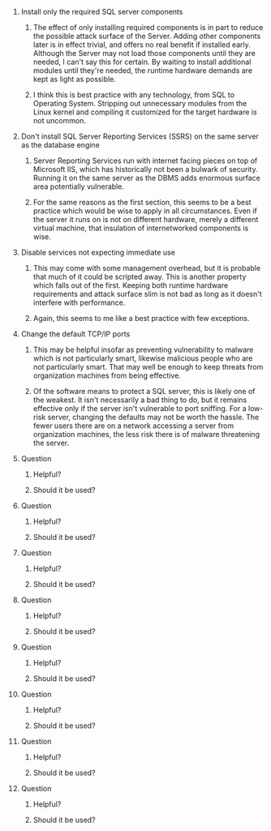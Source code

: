 1. Install only the required SQL server components

	1. The effect of only installing required components is in part
	   to reduce the possible attack surface of the Server. Adding
other components later is in effect trivial, and offers no real benefit
if installed early. Although the Server may not load those components
until they are needed, I can't say this for certain. By waiting to
install additional modules until they're needed, the runtime hardware
demands are kept as light as possible.

	2. I think this is best practice with any technology, from SQL
	   to Operating System. Stripping out unnecessary modules from
the Linux kernel and compiling it customized for the target hardware is
not uncommon.

2. Don't install SQL Server Reporting Services (SSRS) on the same server
   as the database engine

	1. Server Reporting Services run with internet facing pieces on
	   top of Microsoft IIS, which has historically not been a
bulwark of security. Running it on the same server as the DBMS adds
enormous surface area potentially vulnerable.

	2. For the same reasons as the first section, this seems to be a
	   best practice which would be wise to apply in all
circumstances. Even if the server it runs on is not on different
hardware, merely a different virtual machine, that insulation of
internetworked components is wise.

3. Disable services not expecting immediate use

	1. This may come with some management overhead, but it is
	   probable that much of it could be scripted away. This is
another property which falls out of the first. Keeping both runtime
hardware requirements and attack surface slim is not bad as long as it
doesn't interfere with performance.

	2. Again, this seems to me like a best practice with few
	   exceptions.

4. Change the default TCP/IP ports

	1. This may be helpful insofar as preventing vulnerability to
	   malware which is not particularly smart, likewise malicious
people who are not particularly smart. That may well be enough to keep
threats from organization machines from being effective.

	2. Of the software means to protect a SQL server, this is likely
	   one of the weakest. It isn't necessarily a bad thing to do,
but it remains effective only if the server isn't vulnerable to port
sniffing. For a low-risk server, changing the defaults may not be worth the
hassle. The fewer users there are on a network accessing a server from
organization machines, the less risk there is of malware threatening the
server.

5. Question

	1. Helpful?

	2. Should it be used?

6. Question

	1. Helpful?

	2. Should it be used?

7. Question

	1. Helpful?

	2. Should it be used?

8. Question

	1. Helpful?

	2. Should it be used?

9. Question

	1. Helpful?

	2. Should it be used?

10. Question

	1. Helpful?

	2. Should it be used?

11. Question

	1. Helpful?

	2. Should it be used?

12. Question

	1. Helpful?

	2. Should it be used?

